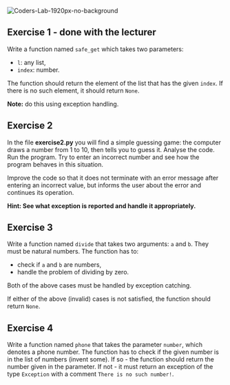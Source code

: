 ![Coders-Lab-1920px-no-background](https://user-images.githubusercontent.com/30623667/104709394-2cabee80-571f-11eb-9518-ea6a794e558e.png)


## Exercise 1 - done with the lecturer

Write a function named `safe_get` which takes two parameters:

* `l`: any list,
* `index`: number.

The function should return the element of the list that has the given `index`. If there is no such element, it should return `None`.

**Note:** do this using exception handling.


## Exercise 2

In the file **exercise2.py** you will find a simple guessing game: the computer draws a number from 1 to 10, then tells you to guess it.
Analyse the code. Run the program. Try to enter an incorrect number and see how the program behaves in this situation.

Improve the code so that it does not terminate with an error message after entering an incorrect value, but informs the user about the error and continues its operation.

**Hint: See what exception is reported and handle it appropriately.**


## Exercise 3

Write a function named `divide` that takes two arguments: `a` and `b`. They must be natural numbers. The function has to:

* check if `a` and `b` are numbers,
* handle the problem of dividing by zero.

Both of the above cases must be handled by exception catching.

If either of the above (invalid) cases is not satisfied, the function should return `None`.


## Exercise 4

Write a function named `phone` that takes the parameter `number`, which denotes a phone number.
The function has to check if the given number is in the list of numbers (invent some).
If so - the function should return the number given in the parameter. If not - it must return an exception of the type `Exception` with a comment `There is no such number!`.
